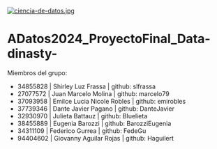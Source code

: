 [![ciencia-de-datos.jpg](https://i.postimg.cc/YSjLk0Nk/ciencia-de-datos.jpg)](https://postimg.cc/Ff5HV9nn)
# ADatos2024_ProyectoFinal_Data-dinasty-

Miembros del grupo:

- 34855828 | Shirley Luz Frassa | github: slfrassa
- 27077572 | Juan Marcelo Molina | github: marcelo79
- 37093958 | Emilce Lucia Nicole Robles | github: emirobles
- 37739346 | Dante Javier Pagano | github: DanteJavier
- 32930970 | Julieta Battauz | github: Bluelieta
- 38455889 | Eugenia Barozzi | github: BarozziEugenia
- 34311109 | Federico Gurrea | github: FedeGu
- 94404602 | Giovanny Aguilar Rojas | github: Haguilert
